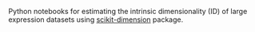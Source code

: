 Python notebooks for estimating the intrinsic dimensionality (ID) of large expression datasets using [scikit-dimension](https://github.com/j-bac/scikit-dimension) package.
